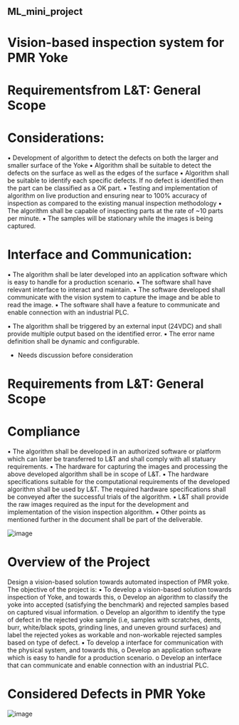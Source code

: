 ## ML_mini_project
# Vision-based inspection system for PMR Yoke

# Requirementsfrom L&T: General Scope
# Considerations:
▪ Development of algorithm to detect the defects on both the larger and smaller surface of the Yoke
▪ Algorithm shall be suitable to detect the defects on the surface as well as the edges of the surface
▪ Algorithm shall be suitable to identify each specific defects. If no defect is identified then the part
can be classified as a OK part.
▪ Testing and implementation of algorithm on live production and ensuring near to 100% accuracy
of inspection as compared to the existing manual inspection methodology
▪ The algorithm shall be capable of inspecting parts at the rate of ~10 parts per minute.
▪ The samples will be stationary while the images is being captured.

# Interface and Communication:
▪ The algorithm shall be later developed into an application software which is easy to handle for a
production scenario.
▪ The software shall have relevant interface to interact and maintain.
▪ The software developed shall communicate with the vision system to capture the image and be
able to read the image.
▪ The software shall have a feature to communicate and enable connection with an industrial PLC.


▪ The algorithm shall be triggered by an external input (24VDC) and shall provide multiple output
based on the identified error.
▪ The error name definition shall be dynamic and configurable.
* Needs discussion before consideration

# Requirements from L&T: General Scope
# Compliance
▪ The algorithm shall be developed in an authorized software or platform which can later be
transferred to L&T and shall comply with all statuary requirements.
▪ The hardware for capturing the images and processing the above developed algorithm shall be in
scope of L&T.
▪ The hardware specifications suitable for the computational requirements of the developed
algorithm shall be used by L&T. The required hardware specifications shall be conveyed after the
successful trials of the algorithm.
▪ L&T shall provide the raw images required as the input for the development and implementation
of the vision inspection algorithm.
▪ Other points as mentioned further in the document shall be part of the deliverable.

![image](https://user-images.githubusercontent.com/46946896/103622749-24a0c180-4f5d-11eb-94b4-ad8a3a67a587.png)

# Overview of the Project
Design a vision-based solution towards automated inspection of PMR yoke. 
The objective of the project is: 
▪ To develop a vision-based solution towards inspection of Yoke, and towards this, 
o Develop an algorithm to classify the yoke into accepted (satisfying the benchmark) and rejected samples based on captured visual information. 
o Develop an algorithm to identify the type of defect in the rejected yoke sample (i.e, samples with scratches, dents, burr, white/black spots, grinding lines, and uneven ground surfaces) and label the rejected yokes as workable and non-workable rejected samples based on type of defect. 
▪ To develop a interface for communication with the physical system, and towards this,
o Develop an application software which is easy to handle for a production scenario. o Develop an interface that can communicate and enable connection with an industrial PLC. 

# Considered Defects in PMR Yoke 

![image](https://user-images.githubusercontent.com/46946896/103622382-a7754c80-4f5c-11eb-839a-8c8016fe91b1.png)





